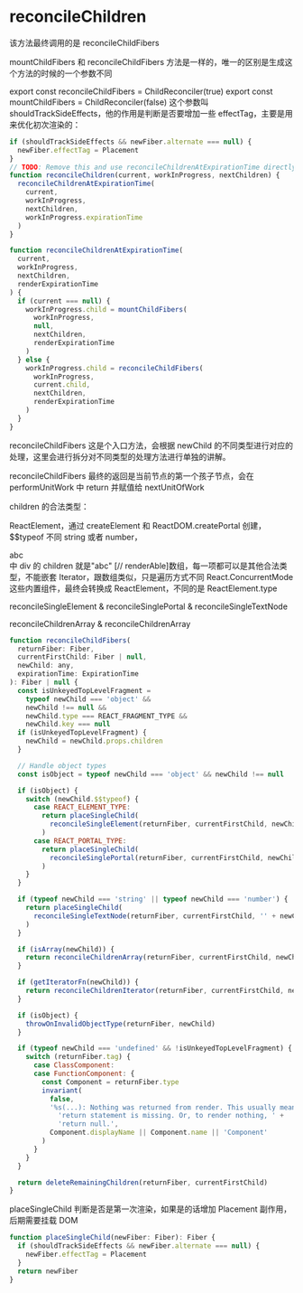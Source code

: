 # reconcileChildren

该方法最终调用的是 reconcileChildFibers

mountChildFibers 和 reconcileChildFibers 方法是一样的，唯一的区别是生成这个方法的时候的一个参数不同

export const reconcileChildFibers = ChildReconciler(true)
export const mountChildFibers = ChildReconciler(false)
这个参数叫 shouldTrackSideEffects，他的作用是判断是否要增加一些 effectTag，主要是用来优化初次渲染的：

```js
if (shouldTrackSideEffects && newFiber.alternate === null) {
  newFiber.effectTag = Placement
}
// TODO: Remove this and use reconcileChildrenAtExpirationTime directly.
function reconcileChildren(current, workInProgress, nextChildren) {
  reconcileChildrenAtExpirationTime(
    current,
    workInProgress,
    nextChildren,
    workInProgress.expirationTime
  )
}

function reconcileChildrenAtExpirationTime(
  current,
  workInProgress,
  nextChildren,
  renderExpirationTime
) {
  if (current === null) {
    workInProgress.child = mountChildFibers(
      workInProgress,
      null,
      nextChildren,
      renderExpirationTime
    )
  } else {
    workInProgress.child = reconcileChildFibers(
      workInProgress,
      current.child,
      nextChildren,
      renderExpirationTime
    )
  }
}
```

reconcileChildFibers
这是个入口方法，会根据 newChild 的不同类型进行对应的处理，这里会进行拆分对不同类型的处理方法进行单独的讲解。

reconcileChildFibers 最终的返回是当前节点的第一个孩子节点，会在 performUnitWork 中 return 并赋值给 nextUnitOfWork

children 的合法类型：

ReactElement，通过 createElement 和 ReactDOM.createPortal 创建，$$typeof 不同
string 或者 number，<div>abc</div>中 div 的 children 就是"abc"
[// renderAble]数组，每一项都可以是其他合法类型，不能嵌套
Iterator，跟数组类似，只是遍历方式不同
React.ConcurrentMode 这些内置组件，最终会转换成 ReactElement，不同的是 ReactElement.type

reconcileSingleElement & reconcileSinglePortal & reconcileSingleTextNode

reconcileChildrenArray & reconcileChildrenArray

```js
function reconcileChildFibers(
  returnFiber: Fiber,
  currentFirstChild: Fiber | null,
  newChild: any,
  expirationTime: ExpirationTime
): Fiber | null {
  const isUnkeyedTopLevelFragment =
    typeof newChild === 'object' &&
    newChild !== null &&
    newChild.type === REACT_FRAGMENT_TYPE &&
    newChild.key === null
  if (isUnkeyedTopLevelFragment) {
    newChild = newChild.props.children
  }

  // Handle object types
  const isObject = typeof newChild === 'object' && newChild !== null

  if (isObject) {
    switch (newChild.$$typeof) {
      case REACT_ELEMENT_TYPE:
        return placeSingleChild(
          reconcileSingleElement(returnFiber, currentFirstChild, newChild, expirationTime)
        )
      case REACT_PORTAL_TYPE:
        return placeSingleChild(
          reconcileSinglePortal(returnFiber, currentFirstChild, newChild, expirationTime)
        )
    }
  }

  if (typeof newChild === 'string' || typeof newChild === 'number') {
    return placeSingleChild(
      reconcileSingleTextNode(returnFiber, currentFirstChild, '' + newChild, expirationTime)
    )
  }

  if (isArray(newChild)) {
    return reconcileChildrenArray(returnFiber, currentFirstChild, newChild, expirationTime)
  }

  if (getIteratorFn(newChild)) {
    return reconcileChildrenIterator(returnFiber, currentFirstChild, newChild, expirationTime)
  }

  if (isObject) {
    throwOnInvalidObjectType(returnFiber, newChild)
  }

  if (typeof newChild === 'undefined' && !isUnkeyedTopLevelFragment) {
    switch (returnFiber.tag) {
      case ClassComponent:
      case FunctionComponent: {
        const Component = returnFiber.type
        invariant(
          false,
          '%s(...): Nothing was returned from render. This usually means a ' +
            'return statement is missing. Or, to render nothing, ' +
            'return null.',
          Component.displayName || Component.name || 'Component'
        )
      }
    }
  }

  return deleteRemainingChildren(returnFiber, currentFirstChild)
}
```

placeSingleChild
判断是否是第一次渲染，如果是的话增加 Placement 副作用，后期需要挂载 DOM

```js
function placeSingleChild(newFiber: Fiber): Fiber {
  if (shouldTrackSideEffects && newFiber.alternate === null) {
    newFiber.effectTag = Placement
  }
  return newFiber
}
```
